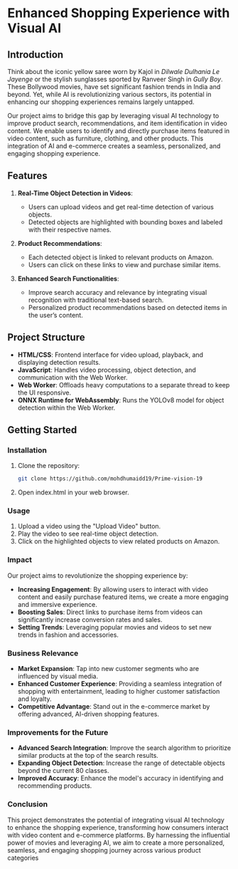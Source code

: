 # Enhanced Shopping Experience with Visual AI

## Introduction

Think about the iconic yellow saree worn by Kajol in *Dilwale Dulhania Le Jayenge* or the stylish sunglasses sported by Ranveer Singh in *Gully Boy*. These Bollywood movies,  have set significant fashion trends in India and beyond. Yet, while AI is revolutionizing various sectors, its potential in enhancing our shopping experiences remains largely untapped.

Our project aims to bridge this gap by leveraging visual AI technology to improve product search, recommendations, and item identification in video content. We enable users to identify and directly purchase items featured in video content, such as furniture, clothing, and other products. This integration of AI and e-commerce creates a seamless, personalized, and engaging shopping experience.

## Features

1. **Real-Time Object Detection in Videos**:
    - Users can upload videos and get real-time detection of various objects.
    - Detected objects are highlighted with bounding boxes and labeled with their respective names.

2. **Product Recommendations**:
    - Each detected object is linked to relevant products on Amazon.
    - Users can click on these links to view and purchase similar items.

3. **Enhanced Search Functionalities**:
    - Improve search accuracy and relevance by integrating visual recognition with traditional text-based search.
    - Personalized product recommendations based on detected items in the user’s content.

## Project Structure

- **HTML/CSS**: Frontend interface for video upload, playback, and displaying detection results.
- **JavaScript**: Handles video processing, object detection, and communication with the Web Worker.
- **Web Worker**: Offloads heavy computations to a separate thread to keep the UI responsive.
- **ONNX Runtime for WebAssembly**: Runs the YOLOv8 model for object detection within the Web Worker.

## Getting Started

### Installation

1. Clone the repository:
   ```bash
   git clone https://github.com/mohdhumaidd19/Prime-vision-19
2. Open index.html in your web browser.

###  Usage

1.  Upload a video using the "Upload Video" button.
2.  Play the video to see real-time object detection.
3.  Click on the highlighted objects to view related products on Amazon.

###  Impact
   Our project aims to revolutionize the shopping experience by:

  - **Increasing Engagement**: By allowing users to interact with video content and easily purchase featured items, we create a more engaging and immersive experience.
  - **Boosting Sales**: Direct links to purchase items from videos can significantly increase conversion rates and sales.
  - **Setting Trends**: Leveraging popular movies and videos to set new trends in fashion and accessories.

###  Business Relevance

  - **Market Expansion**: Tap into new customer segments who are influenced by visual media.
  - **Enhanced Customer Experience**: Providing a seamless integration of shopping with entertainment, leading to higher customer satisfaction and loyalty.
- **Competitive Advantage**: Stand out in the e-commerce market by offering advanced, AI-driven shopping features.

###  Improvements for the Future

  -  **Advanced Search Integration**: Improve the search algorithm to prioritize similar products at the top of the search results.
  -  **Expanding Object Detection**: Increase the range of detectable objects beyond the current 80 classes.
-  **Improved Accuracy**: Enhance the model's accuracy in identifying and recommending products.

### Conclusion

This project demonstrates the potential of integrating visual AI technology to enhance the shopping experience, transforming how consumers interact with video content and e-commerce platforms. By harnessing the influential power of movies and leveraging AI, we aim to create a more personalized, seamless, and engaging shopping journey across various product categories

